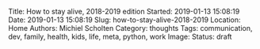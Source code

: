 Title: How to stay alive, 2018-2019 edition
Started: 2019-01-13 15:08:19
Date: 2019-01-13 15:08:19
Slug: how-to-stay-alive-2018-2019
Location: Home
Authors: Michiel Scholten
Category: thoughts
Tags: communication, dev, family, health, kids, life, meta, python, work
Image: 
Status: draft


[](https://whatever.scalzi.com/2019/01/02/wasting-my-own-time/)

